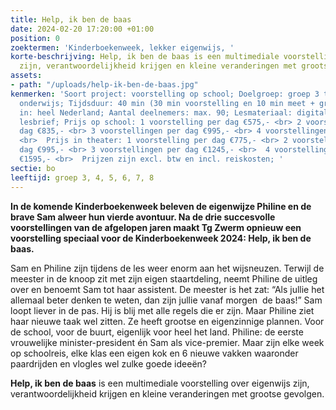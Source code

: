 ```yaml
---
title: Help, ik ben de baas
date: 2024-02-20 17:20:00 +01:00
position: 0
zoektermen: 'Kinderboekenweek, lekker eigenwijs, '
korte-beschrijving: Help, ik ben de baas is een multimediale voorstelling over eigenwijs
  zijn, verantwoordelijkheid krijgen en kleine veranderingen met grootse gevolgen.
assets:
- path: "/uploads/help-ik-ben-de-baas.jpg"
kenmerken: 'Soort project: voorstelling op school; Doelgroep: groep 3 t/m 8 ook speciaal
  onderwijs; Tijdsduur: 40 min (30 min voorstelling en 10 min meet + greet); Aangeboden
  in: heel Nederland; Aantal deelnemers: max. 90; Lesmateriaal: digitale interactieve
  lesbrief; Prijs op school: 1 voorstelling per dag €575,- <br> 2 voorstellingen per
  dag €835,- <br> 3 voorstellingen per dag €995,- <br> 4 voorstellingen per dag €1295,-
  <br>  Prijs in theater: 1 voorstelling per dag €775,- <br> 2 voorstellingen per
  dag €995,- <br> 3 voorstellingen per dag €1245,- <br>  4 voorstellingen per dag
  €1595,- <br>  Prijzen zijn excl. btw en incl. reiskosten; '
sectie: bo
leeftijd: groep 3, 4, 5, 6, 7, 8
---
```


**In de komende Kinderboekenweek beleven de eigenwijze Philine en de brave Sam alweer hun vierde avontuur. Na de drie succesvolle voorstellingen van de afgelopen jaren maakt Tg Zwerm opnieuw een voorstelling speciaal voor de Kinderboekenweek 2024: Help, ik ben de baas.**

Sam en Philine zijn tijdens de les weer enorm aan het wijsneuzen. Terwijl de meester in de knoop zit met zijn eigen staartdeling, neemt Philine de uitleg over en benoemt Sam tot haar assistent. De meester is het zat: “Als jullie het allemaal beter denken te weten, dan zijn jullie vanaf morgen  de baas!” Sam loopt liever in de pas. Hij is blij met alle regels die er zijn. Maar Philine ziet haar nieuwe taak wel zitten. Ze heeft grootse en eigenzinnige plannen. Voor de school, voor de buurt, eigenlijk voor heel het land. Philine: de eerste vrouwelijke minister-president én Sam als vice-premier. Maar zijn elke week op schoolreis, elke klas een eigen kok en 6 nieuwe vakken waaronder paardrijden en vlogles wel zulke goede ideeën?

**Help, ik ben de baas** is een multimediale voorstelling over eigenwijs zijn, verantwoordelijkheid krijgen en kleine veranderingen met grootse gevolgen.